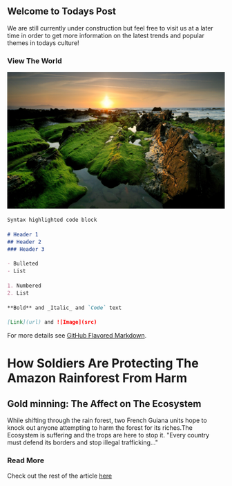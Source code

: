 ## Welcome to Todays Post

We are still currently under construction but feel free to visit us at a later time in order to get more information on the latest trends and popular themes in todays culture! 

### **View The World**

<img src="38231-2560x1600.jpg" /> 

```markdown
Syntax highlighted code block

# Header 1
## Header 2
### Header 3

- Bulleted
- List

1. Numbered
2. List

**Bold** and _Italic_ and `Code` text

[Link](url) and ![Image](src)
```

For more details see [GitHub Flavored Markdown](https://guides.github.com/features/mastering-markdown/).

# **How Soldiers Are Protecting The Amazon Rainforest From Harm**
## Gold minning: The Affect on The Ecosystem

While shifting through the rain forest, two French Guiana units hope to knock out anyone attempting to harm the forest for its riches.The Ecosystem is suffering and the trops are here to stop it. "Every country must defend its borders and stop illegal trafficking..."
### Read More

 Check out the rest of the article [here](https://www.bbc.com/news/world-latin-america-48187766)
